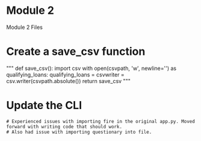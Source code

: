 # Module 2
 Module 2 Files
# Create a save_csv function
"""
    def save_csv():
    import csv
    with open(csvpath, 'w', newline='') as qualifying_loans:
        qualifying_loans = csvwriter = csv.writer(csvpath.absolute())
        return save_csv
"""
# Update the CLI
    # Experienced issues with importing fire in the original app.py. Moved forward with writing code that should work.
    # Also had issue with importing questionary into file.

